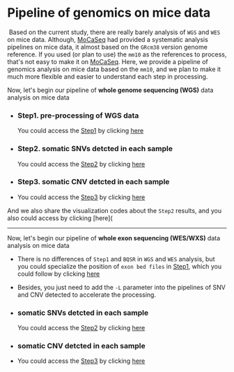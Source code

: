 # Pipeline of genomics on mice data

​	Based on the current study, there are really barely analysis of `WGS` and `WES` on mice data. Although, [MoCaSeq](https://github.com/roland-rad-lab/MoCaSeq) had provided a systematic analysis pipelines on mice data, it almost based on the `GRcm38` version genome reference. If you used (or plan to use) the `mm10` as the references to process, that's  not easy  to make it on  [MoCaSeq](https://github.com/roland-rad-lab/MoCaSeq). Here, we provide a pipeline of genomics analysis on mice data based on the `mm10`, and we plan to make it much more flexible and easier to  understand each step in processing. 

Now, let's begin our pipeline of **whole genome sequencing (WGS)** data analysis on mice data

- ### Step1. pre-processing of  WGS data

  You could access the [Step1](all_pipeline/mmu_WGS_Step1.md) by clicking [here](all_pipeline/mmu_WGS_Step1.md)

- ### Step2. somatic SNVs detcted in each sample

  You could access the [Step2](all_pipeline/mmu_WGS_Step2.md) by clicking [here](all_pipeline/mmu_WGS_Step2.md)

- ### Step3. somatic CNV detcted in each sample

- You could access the [Step3](all_pipeline/mmu_WGS_Step3.md) by clicking [here](all_pipeline/mmu_WGS_Step3.md)

And we also share the visualization codes about the `Step2` results, and you also could access by clicking [here](

---

Now, let's begin our pipeline of **whole exon sequencing (WES/WXS)** data analysis on mice data

- There is no differences of `Step1` and `BQSR` in `WGS` and `WES` analysis, but you could specialize the position of `exon bed files` in [Step1](all_pipeline/mmu_WES_Step1.md), which you could follow by clicking [here](all_pipeline/mmu_WES_Step1.md)

- Besides, you just need to add the `-L` parameter into the pipelines of SNV and CNV detected to accelerate the processing. 

- ### somatic SNVs detcted in each sample

  You could access the [Step2](all_pipeline/mmu_WES_Step2.md) by clicking [here](all_pipeline/mmu_WES_Step2.md)

- ### somatic CNV detcted in each sample

- You could access the [Step3](all_pipeline/mmu_WES_Step3.md) by clicking [here](all_pipeline/mmu_WES_Step3.md)




